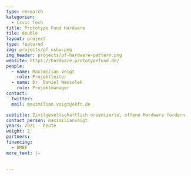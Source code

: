 ```yaml
---
type: research
kategorien:
  - Civic Tech
title: Prototype Fund Hardware
tile: double
layout: project
type: featured
img: projects/pf_oshw.png
img_header: projects/pf-hardware-pattern.png
website: https://hardware.prototypefund.de/
people:
  - name: Maximilian Voigt
    role: Projektleiter
  - name: Dr. Daniel Wessolek
    role: Projektmanager
contact:
  twitter:
  mail: maximilian.voigt@okfn.de

subtitle: Zivilgesellschaftlich orientierte, offene Hardware fördern
contact_person: maximilianvoigt
years: 2021 - heute
weight: 2
partners:
financing:
  - BMBF
more_text: |-
    

---
```



